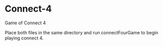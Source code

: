 # Connect-4
Game of Connect 4

Place both files in the same directory and run connectFourGame to begin playing connect 4.
